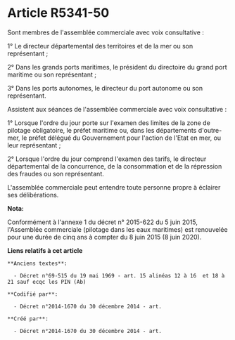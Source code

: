 # Article R5341-50

Sont membres de l'assemblée commerciale avec voix consultative :

1° Le directeur départemental des territoires et de la mer ou son représentant ;

2° Dans les grands ports maritimes, le président du directoire du grand port maritime ou son représentant ;

3° Dans les ports autonomes, le directeur du port autonome ou son représentant.

Assistent aux séances de l'assemblée commerciale avec voix consultative :

1° Lorsque l'ordre du jour porte sur l'examen des limites de la zone de pilotage obligatoire, le préfet maritime ou, dans les
départements d'outre-mer, le préfet délégué du Gouvernement pour l'action de l'Etat en mer, ou leur représentant ;

2° Lorsque l'ordre du jour comprend l'examen des tarifs, le directeur départemental de la concurrence, de la consommation et
de la répression des fraudes ou son représentant.

L'assemblée commerciale peut entendre toute personne propre à éclairer ses délibérations.

**Nota:**

Conformément à l'annexe 1 du décret n° 2015-622 du 5 juin 2015, l'Assemblée commerciale (pilotage dans les eaux maritimes)
est renouvelée pour une durée de cinq ans à compter du 8 juin 2015 (8 juin 2020).

**Liens relatifs à cet article**

	**Anciens textes**:

	  - Décret n°69-515 du 19 mai 1969 - art. 15 alinéas 12 à 16  et 18 à 21 sauf ecqc les PIN (Ab)

	**Codifié par**:

	  - Décret n°2014-1670 du 30 décembre 2014 - art.

	**Créé par**:

	  - Décret n°2014-1670 du 30 décembre 2014 - art.
